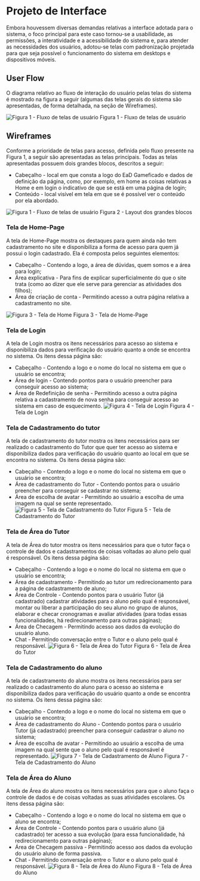 
# Projeto de Interface

Embora houvessem diversas demandas relativas a interface adotada para o sistema, o foco principal para este caso tornou-se a usabilidade, as permissões, a interatividade e a acessibilidade do sistema e, para atender as necessidades dos usuários, adotou-se telas com padronização projetada para que seja possível o funcionamento do sistema em desktops e dispositivos móveis.

## User Flow

O diagrama relativo ao fluxo de interação do usuário pelas telas do sistema é mostrado na figura a seguir (algumas das telas gerais do sistema são apresentadas, de forma detalhada, na seção de Wireframes).

![Figura 1 - Fluxo de telas de usuário ](img/Diagrama.jpeg)
Figura 1 - Fluxo de telas de usuário

## Wireframes

Conforme a prioridade de telas para acesso, definida pelo fluxo presente na Figura 1, a seguir são apresentadas as telas principais. Todas as telas apresentadas possuem dois grandes blocos, descritos a seguir: 
* Cabeçalho - local em que consta a logo do EaD  Gameficado e dados de definição da página, como, por exemplo, em home as coisas relativas a Home e em login o indicativo de que se está em uma página de login;
* Conteúdo - local visível em tela em que se é possível ver o conteúdo por ela abordado.

![Figura 1 - Fluxo de telas de usuário ](img/Layout-de-Paginas.jpg)
Figura 2 - Layout dos grandes blocos

### Tela de Home-Page

A tela de Home-Page mostra os destaques para quem ainda não tem cadastramento no site e disponibiliza a forma de acesso para quem já possui o login cadastrado. Ela é composta pelos seguintes elementos:
* Cabeçalho - Contendo a logo, a área de dúvidas, quem somos e a área para login;
* Área explicativa - Para fins de explicar superficialmente do que o site trata (como ao dizer que ele serve para gerenciar as atividades dos filhos);
* Área de criação de conta - Permitindo acesso a outra página relativa a cadastramento no site.

![Figura 3 - Tela de Home ](img/Home.jpg)
Figura 3 - Tela de Home-Page

### Tela de Login

A tela de Login mostra os itens necessários para acesso ao sistema e disponibiliza dados para verificação do usuário quanto a onde se encontra no sistema. Os itens dessa página são:
* Cabeçalho - Contendo a logo e o nome do local no sistema em que o usuário se encontra;
* Área de login - Contendo pontos para o usuário preencher para conseguir acesso ao sistema;
* Área de Redefinição de senha - Permitindo acesso a outra página relativa a cadastramento de nova senha para conseguir acesso ao sistema em caso de esquecimento.
![Figura 4 - Tela de Login ](img/Login.jpg)
Figura 4 - Tela de Login

### Tela de Cadastramento do tutor
A tela de cadastramento do tutor mostra os itens necessários para ser realizado o cadastramento do Tutor que quer ter acesso ao sistema e disponibiliza dados para verificação do usuário quanto ao local em que se encontra no sistema. Os itens dessa página são:
* Cabeçalho - Contendo a logo e o nome do local no sistema em que o usuário se encontra;
* Área de cadastramento do Tutor - Contendo pontos para o usuário preencher para conseguir se cadastrar no sistema;
* Área de escolha de avatar - Permitindo ao usuário a escolha de uma imagem na qual se sente representado.
![Figura 5 - Tela de Cadastramento do Tutor](img/Cadastro_do_tutor.jpg)
Figura 5 - Tela de Cadastramento do Tutor

### Tela de Área do Tutor
A tela de Área do tutor mostra os itens necessários para que o tutor faça o controle de dados e cadastramentos de coisas voltadas ao aluno pelo qual é responsável. Os itens dessa página são:
* Cabeçalho - Contendo a logo e o nome do local no sistema em que o usuário se encontra;
* Área de cadastramento - Permitindo ao tutor um redirecionamento para a página de cadastramento de aluno;
* Área de Controle - Contendo pontos para o usuário Tutor (já cadastrado) cadastrar atividades para o aluno pelo qual é responsável, montar ou liberar a participação do seu aluno no grupo de alunos, elaborar e checar cronogramas e avaliar atividades (para todas essas funcionalidades, há redirecionamento para outras páginas);
* Área de Checagem - Permitindo acesso aos dados da evolução do usuário aluno.
* Chat - Permitindo conversação entre o Tutor e o aluno pelo qual é responsável.
![Figura 6 - Tela de Área do Tutor](img/Area-do-Tutor.jpg)
Figura 6 - Tela de Área do Tutor

### Tela de Cadastramento do aluno
A tela de cadastramento do aluno mostra os itens necessários para ser realizado o cadastramento do aluno para o acesso ao sistema e disponibiliza dados para verificação do usuário quanto a onde se encontra no sistema. Os itens dessa página são:
* Cabeçalho - Contendo a logo e o nome do local no sistema em que o usuário se encontra;
* Área de cadastramento do Aluno - Contendo pontos para o usuário Tutor (já cadastrado) preencher para conseguir cadastrar o aluno no sistema;
* Área de escolha de avatar - Permitindo ao usuário a escolha de uma imagem na qual sente que o aluno pelo qual é responsável é representado.
![Figura 7 - Tela de Cadastramento de Aluno](img/Cadastro-do-Aluno.jpg)
Figura 7 - Tela de Cadastramento do Aluno

### Tela de Área do Aluno
A tela de Área do aluno mostra os itens necessários para que o aluno faça o controle de dados e de coisas voltadas as suas atividades escolares. Os itens dessa página são:
* Cabeçalho - Contendo a logo e o nome do local no sistema em que o aluno se encontra;
* Área de Controle - Contendo pontos para o usuário aluno (já cadastrado) ter acesso a sua evolução (para essa funcionalidade, há redirecionamento para outras páginas);
* Área de Checagem passiva - Permitindo acesso aos dados da evolução do usuário aluno de forma passiva.
* Chat - Permitindo conversação entre o Tutor e o aluno pelo qual é responsável.
![Figura 8 - Tela de Área do Aluno](img/Area-do-Aluno.jpg)
Figura 8 - Tela de Área do Aluno
 
